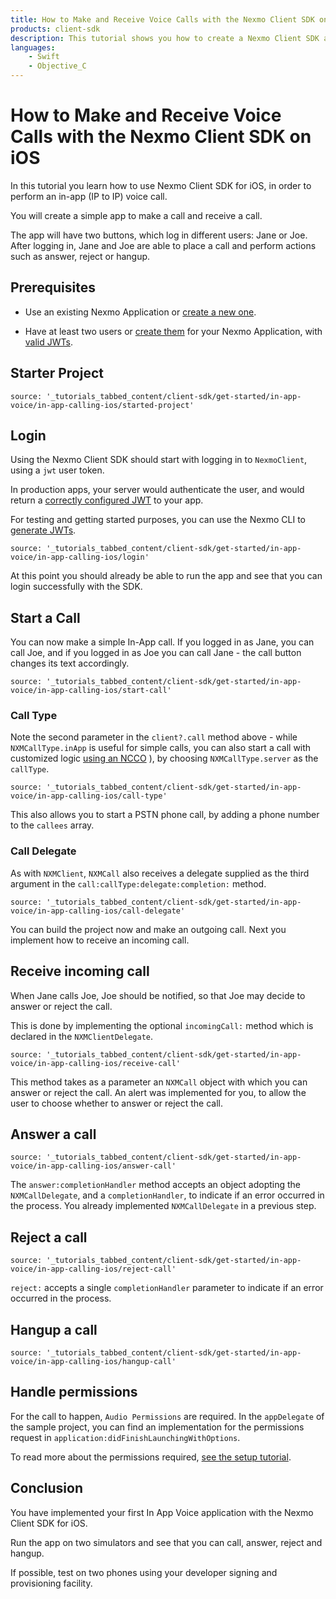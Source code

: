 ```yaml
---
title: How to Make and Receive Voice Calls with the Nexmo Client SDK on iOS
products: client-sdk
description: This tutorial shows you how to create a Nexmo Client SDK application that can make and receive voice calls on iOS.
languages:
    - Swift
    - Objective_C
---
```



# How to Make and Receive Voice Calls with the Nexmo Client SDK on iOS

In this tutorial you learn how to use Nexmo Client SDK for iOS, in order to perform an in-app (IP to IP) voice call.

You will create a simple app to make a call and receive a call.

The app will have two buttons, which log in different users: Jane or Joe. After logging in, Jane and Joe are able to place a call and perform actions such as answer, reject or hangup.


## Prerequisites

- Use an existing Nexmo Application or [create a new one](/tutorials/client-sdk-generate-test-credentials).

- Have at least two users or [create them](/tutorials/client-sdk-generate-test-credentials#create-a-user) for your Nexmo Application, with [valid JWTs](/tutorials/client-sdk-generate-test-credentials).


## Starter Project

```tabbed_content
source: '_tutorials_tabbed_content/client-sdk/get-started/in-app-voice/in-app-calling-ios/started-project'
```


## Login

Using the Nexmo Client SDK should start with logging in to `NexmoClient`, using a `jwt` user token.

In production apps, your server would authenticate the user, and would return a [correctly configured JWT](/client-sdk/concepts/jwt-acl) to your app.

For testing and getting started purposes, you can use the Nexmo CLI to [generate JWTs](/tutorials/client-sdk-generate-test-credentials).

```tabbed_content
source: '_tutorials_tabbed_content/client-sdk/get-started/in-app-voice/in-app-calling-ios/login'
```

At this point you should already be able to run the app and see that you can login successfully with the SDK.


## Start a Call

You can now make a simple In-App call. If you logged in as Jane, you can call Joe, and if you logged in as Joe you can call Jane - the call button changes its text accordingly.

```tabbed_content
source: '_tutorials_tabbed_content/client-sdk/get-started/in-app-voice/in-app-calling-ios/start-call'
```


### Call Type
  
Note the second parameter in the `client?.call` method above - while `NXMCallType.inApp` is useful for simple calls, you can also start a call with customized logic [using an NCCO](/client-sdk/in-app-voice/concepts/ncco-guide) ), by choosing `NXMCallType.server` as the `callType`.

```tabbed_content
source: '_tutorials_tabbed_content/client-sdk/get-started/in-app-voice/in-app-calling-ios/call-type'
```

This also allows you to start a PSTN phone call, by adding a phone number to the `callees` array.



### Call Delegate

As with `NXMClient`, `NXMCall` also receives a delegate supplied as the third argument in the `call:callType:delegate:completion:` method.  

```tabbed_content
source: '_tutorials_tabbed_content/client-sdk/get-started/in-app-voice/in-app-calling-ios/call-delegate'
```

You can build the project now and make an outgoing call. Next you implement how to receive an incoming call.


## Receive incoming call

When Jane calls Joe, Joe should be notified, so that Joe may decide to answer or reject the call.

This is done by implementing the optional `incomingCall:` method which is declared in the `NXMClientDelegate`.

```tabbed_content
source: '_tutorials_tabbed_content/client-sdk/get-started/in-app-voice/in-app-calling-ios/receive-call'
```

This method takes as a parameter an `NXMCall` object with which you can answer or reject the call. An alert was implemented for you, to allow the user to choose whether to answer or reject the call.


## Answer a call

```tabbed_content
source: '_tutorials_tabbed_content/client-sdk/get-started/in-app-voice/in-app-calling-ios/answer-call'
```

The `answer:completionHandler` method accepts an object adopting the `NXMCallDelegate`, and a `completionHandler`, to indicate if an error occurred in the process. You already implemented `NXMCallDelegate` in a previous step.


## Reject a call

```tabbed_content
source: '_tutorials_tabbed_content/client-sdk/get-started/in-app-voice/in-app-calling-ios/reject-call'
```

`reject:` accepts a single `completionHandler` parameter to indicate if an error occurred in the process.


## Hangup a call

```tabbed_content
source: '_tutorials_tabbed_content/client-sdk/get-started/in-app-voice/in-app-calling-ios/hangup-call'
```


## Handle permissions

For the call to happen, `Audio Permissions` are required. In the `appDelegate` of the sample project, you can find an implementation for the permissions request in `application:didFinishLaunchingWithOptions`.  

To read more about the permissions required, [see the setup tutorial](/tutorials/client-sdk-ios-add-sdk-to-your-app#add-permissions).


## Conclusion

You have implemented your first In App Voice application with the Nexmo Client SDK for iOS.

Run the app on two simulators and see that you can call, answer, reject and hangup.

If possible, test on two phones using your developer signing and provisioning facility.


